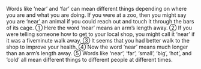 Words like ‘near’ and ‘far’ can mean different things
depending on where you are and what you are doing. If you
were at a zoo, then you might say you are ‘near’ an animal
if you could reach out and touch it through the bars of its
cage. ① Here the word ‘near’ means an arm’s length away.
② If you were telling someone how to get to your local
shop, you might call it ‘near’ if it was a five­minute walk
away. ③ It seems that you had better walk to the shop to
improve your health. ④ Now the word ‘near’ means much
longer than an arm’s length away. ⑤ Words like ‘near’, ‘far’,
‘small’, ‘big’, ‘hot’, and ‘cold’ all mean different things to
different people at different times.
